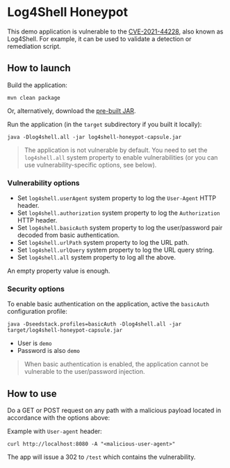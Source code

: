 # Log4Shell Honeypot

This demo application is vulnerable to the [CVE-2021-44228](https://cve.mitre.org/cgi-bin/cvename.cgi?name=CVE-2021-44228),
also known as Log4Shell. For example, it can be used to validate a detection or remediation script.

## How to launch

Build the application:

    mvn clean package
    
Or, alternatively, download the [pre-built JAR](https://github.com/GroupePSA/log4shell-honeypot/releases/download/1.0.0-SNAPSHOT/log4shell-honeypot-capsule.jar).

Run the application (in the `target` subdirectory if you built it locally):

    java -Dlog4shell.all -jar log4shell-honeypot-capsule.jar

> The application is not vulnerable by default. You need to set the `log4shell.all` system property to enable 
> vulnerabilities (or you can use vulnerability-specific options, see below).

### Vulnerability options

* Set `log4shell.userAgent` system property to log the `User-Agent` HTTP header.
* Set `log4shell.authorization` system property to log the `Authorization` HTTP header.
* Set `log4shell.basicAuth` system property to log the user/password pair decoded from basic authentication.
* Set `log4shell.urlPath` system property to log the URL path.
* Set `log4shell.urlQuery` system property to log the URL query string.
* Set `log4shell.all` system property to log all the above.

An empty property value is enough.

### Security options

To enable basic authentication on the application, active the `basicAuth` configuration profile:

    java -Dseedstack.profiles=basicAuth -Dlog4shell.all -jar target/log4shell-honeypot-capsule.jar

* User is `demo`
* Password is also `demo`

> When basic authentication is enabled, the application cannot be vulnerable to the user/password injection.

## How to use

Do a GET or POST request on any path with a malicious payload located in accordance with the options above:

Example with `User-agent` header:

    curl http://localhost:8080 -A "<malicious-user-agent>"

The app will issue a 302 to `/test` which contains the vulnerability. 
